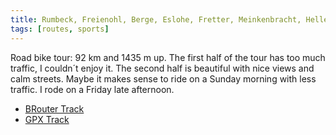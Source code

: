 ```yaml
---
title: Rumbeck, Freienohl, Berge, Eslohe, Fretter, Meinkenbracht, Hellefeld
tags: [routes, sports]
---
```

Road bike tour: 92 km and 1435 m up. The first half of the tour has too much traffic, I couldn´t enjoy it. The second half is beautiful with nice views and calm streets. Maybe it makes sense to ride on a Sunday morning with less traffic. I rode on a Friday late afternoon. 

- [BRouter Track](http://brouter.de/brouter-web/#map=12/51.2962/8.1371/standard,terrarium-hillshading,route-quality&lonlats=8.106837,51.386031;8.106837,51.386031;8.166876,51.398297;8.17606,51.28908;8.151212,51.256114;8.151426,51.253857;8.185415,51.263206;8.209963,51.250796;8.158035,51.199109;8.056068,51.195487;8.084061,51.281788;8.071874,51.310328;8.083879,51.341008;8.069969,51.354625;8.106196,51.386192&profile=fastbike-lowtraffic)
- [GPX Track](/assets/2022-06-28-Rumbeck-Freienohl-Berge-Eslohe-Fretter-Meinkenbracht-Hellefeld-92km.gpx)
